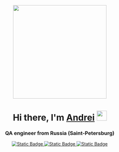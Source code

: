 <div id="header" align="center">
<img src="https://i.giphy.com/media/v1.Y2lkPTc5MGI3NjExYTV0Mnc4YnZ5cmlqbTE3NmFnOTg4ZG5oMzdkdXRwajNyZXJtOTQ1OSZlcD12MV9pbnRlcm5hbF9naWZfYnlfaWQmY3Q9Zw/ZmrLi7eC703u/giphy.gif" width="300"/>
</div>
<h1 align="center">Hi there, I'm <a href="https://spb.hh.ru/resume/16ea14f5ff0cce0b210039ed1f574530673261" target="_blank"> Andrei</a> 
<img src="https://github.com/blackcater/blackcater/raw/main/images/Hi.gif" height="32"/></h1>
<h3 align="center">QA engineer from Russia (Saint-Petersburg)</h3>
<div align="center">
<a href="https://t.me/your_reflections_API" target="_blank">
<img alt="Static Badge" src="https://img.shields.io/badge/Telegram-blue?style=for-the-badge">
</a>
<a href="https://wa.me/89811445303" target="_blank">
<img alt="Static Badge" src="https://img.shields.io/badge/Whats'Up-lightgreen?style=for-the-badge">
</a>
<a href="https://vk.com/id51118177" target_blank">
<img alt="Static Badge" src="https://img.shields.io/badge/VK-%234682B4?style=for-the-badge&logo=Whats'Up&logoColor=lightgreen">
</div>
